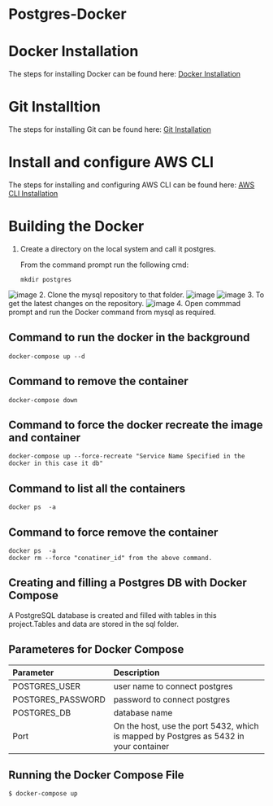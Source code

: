 # Postgres-Docker
# Docker Installation 
The steps for installing Docker can be found here:
  [Docker Installation](https://github.com/syntaxboard/docker-installation)
# Git Installtion 
The steps for installing Git can be found here:
  [Git Installation](https://github.com/syntaxboard/git-installtion)
# Install and configure AWS CLI
The steps for installing and configuring AWS CLI can be found here:
  [AWS CLI Installation](https://github.com/syntaxboard/aws-cli-installation)
# Building the Docker
1. Create a directory on the local system and call it postgres.
   
   From the command prompt run the following cmd:
   
   ```
   mkdir postgres
   
   ```
   
   
  ![image](https://user-images.githubusercontent.com/51730523/175397289-13dc6e85-fc9e-482c-9d9e-313412986cd7.png)
2. Clone the mysql repository to that folder.
  ![image](https://user-images.githubusercontent.com/51730523/175397784-8c7895c8-93c5-40d7-ac88-2d67f6b95f7f.png)
  ![image](https://user-images.githubusercontent.com/51730523/175398164-7fbb400e-67d9-4fa7-b99d-4a4a3496d6b7.png)
3. To get the latest changes on the repository.
   ![image](https://user-images.githubusercontent.com/51730523/175399685-61d0eb7d-04bd-42f4-8efe-2f067a5940a1.png)
4. Open commmad prompt and run the Docker command from mysql as required.

## Command to run the docker in the background
   ```
   docker-compose up --d
   ```
## Command to remove the container 
   ```
   docker-compose down
   ```
## Command to force the docker recreate the image and container
   ```
   docker-compose up --force-recreate "Service Name Specified in the docker in this case it db"
   ```
## Command to list all the containers
   ```
   docker ps  -a
   ```
## Command to force remove the container
   ```
   docker ps  -a
   docker rm --force "conatiner_id" from the above command.
   ```

## Creating and filling a Postgres DB with Docker Compose
A PostgreSQL database is created and filled with tables in this project.Tables and data are stored in the sql folder.

## Parameteres for Docker Compose
| Parameter          | Description|
| :---               |:----  | 
| POSTGRES_USER      |user name to connect postgres|
| POSTGRES_PASSWORD  |password to connect postgres|        
| POSTGRES_DB        |database name|
| Port               |On the host, use the port 5432, which is mapped by Postgres as 5432 in your container| 

## Running the Docker Compose File
```
$ docker-compose up
```
